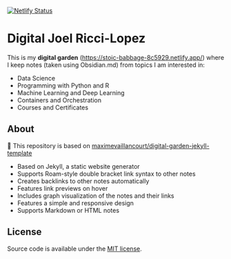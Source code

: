 

[![Netlify Status](https://api.netlify.com/api/v1/badges/7789d838-929f-4ea2-8180-ce7e1abb135e/deploy-status)](https://app.netlify.com/sites/stoic-babbage-8c5929/deploys)

# Digital Joel Ricci-Lopez

This is my **digital garden** (https://stoic-babbage-8c5929.netlify.app/) where I keep notes (taken using Obsidian.md) from topics I am interested in:

- Data Science
- Programming with Python and R
- Machine Learning and Deep Learning
- Containers and Orchestration
- Courses and Certificates


## About

🚨 This repository is based on [maximevaillancourt/digital-garden-jekyll-template](https://github.com/maximevaillancourt/digital-garden-jekyll-template)

- Based on Jekyll, a static website generator
- Supports Roam-style double bracket link syntax to other notes
- Creates backlinks to other notes automatically
- Features link previews on hover
- Includes graph visualization of the notes and their links
- Features a simple and responsive design
- Supports Markdown or HTML notes

## License

Source code is available under the [MIT license](LICENSE.md).

